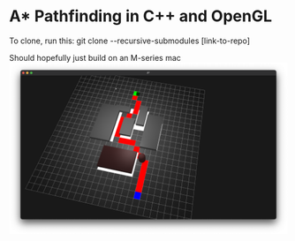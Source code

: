 # A* Pathfinding in C++ and OpenGL
To clone, run this: git clone --recursive-submodules [link-to-repo]

Should hopefully just build on an M-series mac
![alt text](https://github.com/Hassan-Ibrahim-1/astar/blob/master/examples/demo.png)
